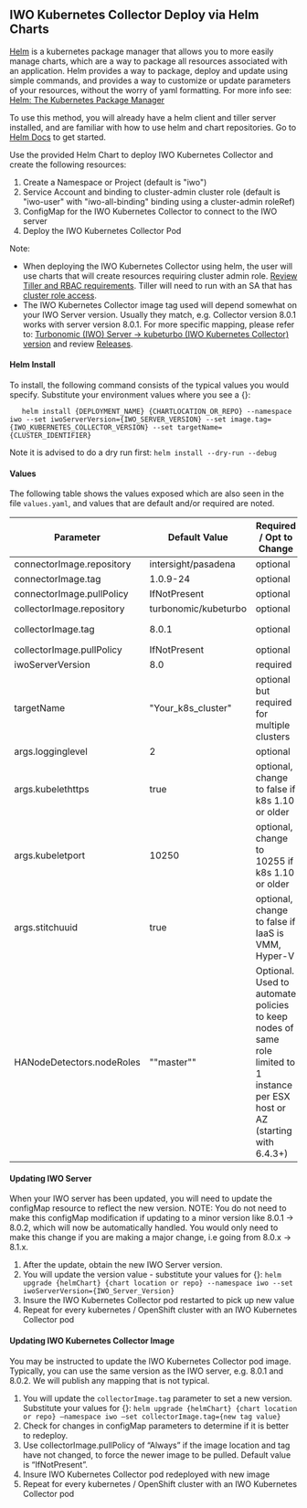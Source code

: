 ## IWO Kubernetes Collector Deploy via Helm Charts

[Helm](https://helm.sh/) is a kubernetes package manager that allows you to more easily manage charts, which are a
way to package all resources associated with an application.  Helm provides a way to package, deploy and update
using simple commands, and provides a way to customize or update parameters of your resources, without the worry of
yaml formatting. For more info see: [Helm: The Kubernetes Package Manager](https://github.com/helm/helm)  

To use this method, you will already have a helm client and tiller server installed, and are familiar with how to use
helm and chart repositories. Go to [Helm Docs](https://helm.sh/docs/using_helm/%23quickstart-guide) to get started.

Use the provided Helm Chart to deploy IWO Kubernetes Collector and create the following resources: 
1. Create a Namespace or Project (default is "iwo")
1. Service Account and binding to cluster-admin cluster role (default is "iwo-user" with "iwo-all-binding" binding
   using a cluster-admin roleRef)
1. ConfigMap for the IWO Kubernetes Collector to connect to the IWO server
1. Deploy the IWO Kubernetes Collector Pod

Note:
* When deploying the IWO Kubernetes Collector using helm, the user will use charts that will create resources requiring
  cluster admin role.
  [Review Tiller and RBAC requirements](https://docs.helm.sh/using_helm/#tiller-and-role-based-access-control).
  Tiller will need to run with an SA that has [cluster role access](https://github.com/fnproject/fn-helm/issues/21).  
* The IWO Kubernetes Collector image tag used will depend somewhat on your IWO Server version.  Usually they match,
  e.g. Collector version 8.0.1 works with server version 8.0.1.  For more specific mapping, please refer to:
  [Turbonomic (IWO) Server -> kubeturbo (IWO Kubernetes Collector) version](https://github.com/turbonomic/kubeturbo/tree/master/deploy/version_mapping_kubeturbo_Turbo_CWOM.md)
   and review [Releases](https://github.com/turbonomic/kubeturbo/releases).

#### Helm Install

To install, the following command consists of the typical values you would specify.  Substitute your environment
values where you see a {}:

`   helm install {DEPLOYMENT_NAME} {CHARTLOCATION_OR_REPO} --namespace iwo --set iwoServerVersion={IWO_SERVER_VERSION}
 --set image.tag={IWO_KUBERNETES_COLLECTOR_VERSION} --set targetName={CLUSTER_IDENTIFIER}`

Note it is advised to do a dry run first: `helm install --dry-run --debug`

#### Values

The following table shows the values exposed which are also seen in the file `values.yaml`, and
values that are default and/or required are noted.

Parameter|Default Value|Required / Opt to Change|Parameter Type
------------ | ------------- | --------------- | -------------
connectorImage.repository|intersight/pasadena|optional|path to connector repo
connectorImage.tag|1.0.9-24|optional|connector image tag
connectorImage.pullPolicy|IfNotPresent|optional| 
collectorImage.repository|turbonomic/kubeturbo|optional|path to repo
collectorImage.tag|8.0.1|optional|IWO Kubernetes Collector image tag
collectorImage.pullPolicy|IfNotPresent|optional| 
iwoServerVersion|8.0 |required|number x.y
targetName|"Your_k8s_cluster"|optional but required for multiple clusters|String, how you want to identify your cluster
args.logginglevel|2|optional|number
args.kubelethttps|true|optional, change to false if k8s 1.10 or older|boolean
args.kubeletport|10250|optional, change to 10255 if k8s 1.10 or older|number
args.stitchuuid|true|optional, change to false if IaaS is VMM, Hyper-V|boolean
HANodeDetectors.nodeRoles|"\"master\""|Optional. Used to automate policies to keep nodes of same role limited to 1 instance per ESX host or AZ (starting with 6.4.3+)|regex used, values in quotes & comma separated `"master"` (default),`"worker","app"` etc

#### Updating IWO Server
When your IWO server has been updated, you will need to update the configMap resource to reflect the new version.
NOTE: You do not need to make this configMap modification if updating to a minor version like 8.0.1 -> 8.0.2, which
will now be automatically handled.  You would only need to make this change if you are making a major change, i.e
going from 8.0.x -> 8.1.x.

1. After the update, obtain the new IWO Server version.
1. You will update the version value - substitute your values for {}:
  `helm upgrade {helmChart} {chart location or repo} --namespace iwo --set iwoServerVersion={IWO_Server_Version}`
1. Insure the IWO Kubernetes Collector pod restarted to pick up new value
1. Repeat for every kubernetes / OpenShift cluster with an IWO Kubernetes Collector pod

#### Updating IWO Kubernetes Collector Image
You may be instructed to update the IWO Kubernetes Collector pod image.  Typically, you can use the same version as
the IWO server, e.g. 8.0.1 and 8.0.2.  We will publish any mapping that is not typical.

1. You will update the `collectorImage.tag` parameter to set a new version. Substitute your values for {}:
  `helm upgrade {helmChart} {chart location or repo} –namespace iwo –set collectorImage.tag={new tag value}`
1. Check for changes in configMap parameters to determine if it is better to redeploy.
1. Use collectorImage.pullPolicy of “Always” if the image location and tag have not changed, to force the newer
 image to be pulled. Default value is “IfNotPresent”.
1. Insure IWO Kubernetes Collector pod redeployed with new image
1. Repeat for every kubernetes / OpenShift cluster with an IWO Kubernetes Collector pod
